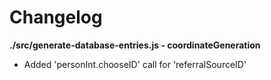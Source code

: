 # Changelog

**./src/generate-database-entries.js - coordinateGeneration**
* Added 'personInt.chooseID' call for 'referralSourceID'
